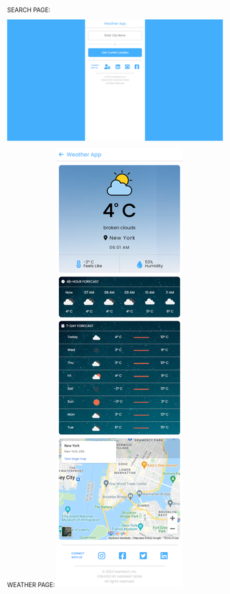 SEARCH PAGE:

![Search Page Image](./readme%20Images/searchPage.png)

WEATHER PAGE:
![Weather Page Image](./readme%20Images/weather.png)
